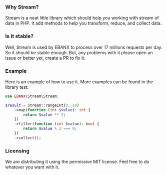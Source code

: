 ### Why Stream?

Stream is a neat little library which should help you working with stream of data in PHP. It add methods to help you transform, reduce, and collect data.

### Is it stable?

Well, Stream is used by EBANX to process over 17 millions requests per day. So it should be stable enough. But, any problems with it please open an issue or better yet, create a PR to fix it.

### Example

Here is an example of how to use it. More examples can be found in the library test.

```PHP
use EBANX\Stream\Stream;

$result = Stream::rangeInt(0, 10)
    ->map(function (int $value): int {
        return $value ** 2;
    })
    ->filter(function (int $value): bool {
        return $value % 2 === 0;
    })
    ->collect();
```

### Licensing

We are distributing it using the permissive MIT license. Feel free to do whatever you want with it.
